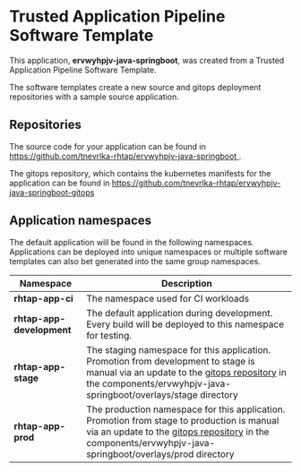 # Trusted Application Pipeline Software Template

This application, **ervwyhpjv-java-springboot**, was created from a Trusted Application Pipeline Software Template.

The software templates create a new source and gitops deployment repositories with a sample source application. 

## Repositories

The source code for your application can be found in [https://github.com/tnevrlka-rhtap/ervwyhpjv-java-springboot ](https://github.com/tnevrlka-rhtap/ervwyhpjv-java-springboot ).
 
The gitops repository, which contains the kubernetes manifests for the application can be found in 
[https://github.com/tnevrlka-rhtap/ervwyhpjv-java-springboot-gitops ](https://github.com/tnevrlka-rhtap/ervwyhpjv-java-springboot-gitops ) 

## Application namespaces 

The default application will be found in the following namespaces. Applications can be deployed into unique namespaces or multiple software templates can also bet generated into the same group namespaces.  

|  Namespace   |  Description   |  
| -------- | -------- |
| **rhtap-app-ci** | The namespace used for CI workloads |
| **rhtap-app-development** | The default application during development. Every build will be deployed to this namespace for testing. |
| **rhtap-app-stage** | The staging namespace for this application. Promotion from development to stage is manual via an update to the [gitops repository](https://github.com/tnevrlka-rhtap/ervwyhpjv-java-springboot-gitops ) in the components/ervwyhpjv-java-springboot/overlays/stage directory |
| **rhtap-app-prod** | The production namespace for this application. Promotion from stage to production is manual via an update to the [gitops repository](https://github.com/tnevrlka-rhtap/ervwyhpjv-java-springboot-gitops ) in the components/ervwyhpjv-java-springboot/overlays/prod directory |